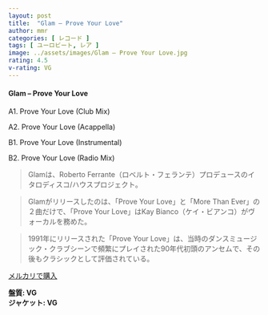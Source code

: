 ```yaml
---
layout: post
title:  "Glam – Prove Your Love"
author: mmr
categories: [ レコード ]
tags: [ ユーロビート, レア ]
image: ../assets/images/Glam – Prove Your Love.jpg
rating: 4.5
v-rating: VG
---
```


#### Glam – Prove Your Love

A1. Prove Your Love (Club Mix)

A2. Prove Your Love (Acappella)

B1. Prove Your Love (Instrumental)

B2. Prove Your Love (Radio Mix)

> Glamは、Roberto Ferrante（ロベルト・フェランテ）プロデュースのイタロディスコ/ハウスプロジェクト。

> Glamがリリースしたのは、「Prove Your Love」と「More Than Ever」の２曲だけで、「Prove Your Love」はKay Bianco（ケイ・ビアンコ）がヴォーカルを務めた。

> 1991年にリリースされた「Prove Your Love」は、当時のダンスミュージック・クラブシーンで頻繁にプレイされた90年代初頭のアンセムで、その後もクラシックとして評価されている。

[メルカリで購入](https://jp.mercari.com/item/m92806880248)

<div class="mt-4 mb-4 d-flex align-items-center">
<strong class="mr-1">盤質: VG</strong>
</div>
<div class="mt-4 mb-4 d-flex align-items-center">
<strong class="mr-1">ジャケット: VG</strong>
</div>

